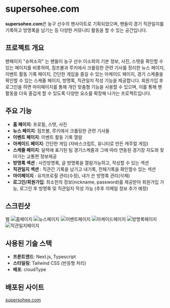 
# supersohee.com

**supersohee.com**은 농구 선수의 팬사이트로 기획되었으며, 팬들이 경기 직관일지를 기록하고 방명록을 남기는 등 다양한 커뮤니티 활동을 할 수 있는 공간입니다.


## 프로젝트 개요
팬페이지 "슈퍼소히" 는 팬들이 농구 선수 이소희의 기본 정보, 사진, 스탯을 확인할 수 있는 페이지를 비롯하여, 점프볼과 루키에서 크롤링한 관련 기사를 정리한 뉴스 페이지, 이벤트 활동 기록 페이지, 간단한 게임을 즐길 수 있는 아케이드 페이지, 경기 스케줄을 확인할 수 있는 스케줄 페이지, 방명록, 직관일지 작성 기능을 제공합니다. 회원가입 후 로그인을 하면 마이페이지를 통해 개인 맞춤형 기능을 사용할 수 있으며, 이를 통해 팬 활동을 더욱 즐겁게 할 수 있도록 다양한 요소를 확장해 나가는 프로젝트입니다.


## 주요 기능
- **홈 페이지**: 프로필, 스탯, 사진
- **뉴스 페이지**: 점프볼, 루키에서 크롤링한 관련 기사들
- **이벤트 페이지**: 이벤트 활동 기록 열람
- **아케이드 페이지**: 간단한 게임 (자바스크립트, 유니티로 만든 캐주얼 게임)
- **스케줄 페이지**: 달력에 표기된 팀 경기스케줄과 그에 따라 연동된 경기장 지도와 찾아가는 교통편 정보제공
- **방명록 섹션** : 사진방명록, 글 방명록을 열람가능하고, 작성할 수 있는 섹션
- **직관일지 섹션** : 직관간 기록을 남기고 내기록, 전체기록을 확인할수 있는 섹션
- **마이페이지** : 유저프로필 관리(수정), 내가 쓴 방명록 관리(삭제)
- **로그인/회원가입**: 최소한의 정보(nickname, password)를 제공받아 회원가입 가능, 로그인 후 방명록 및 직관일지 작성 가능 (추후 이메일 정보 추가 예정)


## 스크린샷
웹
![홈페이지](https://github.com/user-attachments/assets/cc6088ca-c123-4c3c-a15d-a7888d8b8dbb)
![뉴스페이지](https://github.com/user-attachments/assets/37e7ceb8-edc5-4400-8d46-39574eee9b9c)
![이벤트페이지](https://github.com/user-attachments/assets/571d4455-06af-4113-ba68-75caa2699715)
![아케이드페이지](https://github.com/user-attachments/assets/aaa39976-4c32-44f4-80c0-b3ec53afe142)
![방명록페이지](https://github.com/user-attachments/assets/8b157780-76dc-4383-9dfb-7c9b29fca7f8)
![직관일지페이지](https://github.com/user-attachments/assets/848f0f28-85d7-4990-a3ef-60c275d5de44)


## 사용된 기술 스택
- **프론트엔드**: Next.js, Typescript
- **스타일링**: Tailwind CSS (반응형 처리) 
- **배포**: cloudType


## 배포된 사이트
[supersohee.com](https://www.supersohee.com)

